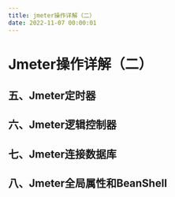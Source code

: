 ```yaml
---
title: jmeter操作详解（二）
date: 2022-11-07 00:00:01
---
```


# Jmeter操作详解（二）

## 五、Jmeter定时器

## 六、Jmeter逻辑控制器

## 七、Jmeter连接数据库

## 八、Jmeter全局属性和BeanShell